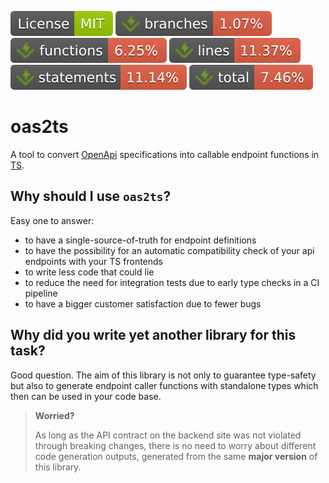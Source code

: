 ![MIT License](./badges/license-mit.svg)
![Branches](./badges/coverage-branches.svg)
![Functions](./badges/coverage-functions.svg)
![Lines](./badges/coverage-lines.svg)
![Statements](./badges/coverage-statements.svg)
![Coverage total](./badges/coverage-total.svg)

# oas2ts
A tool to convert [OpenApi](https://swagger.io/specification/) specifications into callable endpoint functions in [TS](https://www.typescriptlang.org/).

## Why should I use `oas2ts`?
Easy one to answer:
- to have a single-source-of-truth for endpoint definitions
- to have the possibility for an automatic compatibility check of your api endpoints with your TS frontends
- to write less code that could lie
- to reduce the need for integration tests due to early type checks in a CI pipeline
- to have a bigger customer satisfaction due to fewer bugs

## Why did you write yet another library for this task?
Good question. The aim of this library is not only to guarantee type-safety but also to generate
endpoint caller functions with standalone types which then can be used in your code base.

> **Worried?**
> 
> As long as the API contract on the backend site was not violated through breaking changes,
> there is no need to worry about different code generation outputs,
> generated from the same **major version** of this library.
